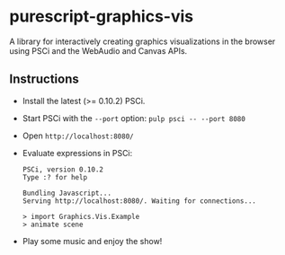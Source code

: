 # purescript-graphics-vis

A library for interactively creating graphics visualizations in the browser using PSCi and the WebAudio and Canvas APIs.

## Instructions

- Install the latest (>= 0.10.2) PSCi.
- Start PSCi with the `--port` option: `pulp psci -- --port 8080`
- Open `http://localhost:8080/`
- Evaluate expressions in PSCi:

    ```text
    PSCi, version 0.10.2
    Type :? for help

    Bundling Javascript...
    Serving http://localhost:8080/. Waiting for connections...

    > import Graphics.Vis.Example
    > animate scene
    ```

- Play some music and enjoy the show!
